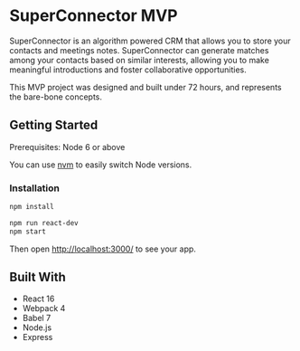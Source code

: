 # SuperConnector MVP
SuperConnector is an algorithm powered CRM that allows you to store your contacts and meetings notes. SuperConnector can generate matches among your contacts based on similar interests, allowing you to make meaningful introductions and foster collaborative opportunities.

This MVP project was designed and built under 72 hours, and represents the bare-bone concepts.

## Getting Started
Prerequisites: Node 6 or above

You can use [nvm](https://github.com/creationix/nvm#installation) to easily switch Node versions.

### Installation

```sh
npm install
```

```sh
npm run react-dev
npm start
```

Then open [http://localhost:3000/](http://localhost:3000/) to see your app.<br>

## Built With
* React 16
* Webpack 4
* Babel 7
* Node.js
* Express
